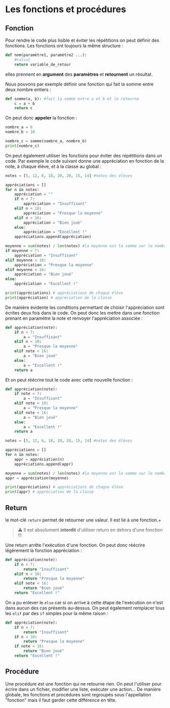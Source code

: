 # Les fonctions et procédures


## Fonction

Pour rendre le code plus lisible et éviter les répétitions on peut définir des fonctions.
Les fonctions ont toujours la même structure :
```python
def nom(paramètre1, paramètre2 ...):
	#calcul
	return variable_de_retour
```
elles prennent en **argument** des **paramètres** et **retournent** un résultat.

Nous pouvons par exemple définir une fonction qui fait la somme entre deux nombre entiers :
```python
def somme(a, b): #fait la somme entre a et b et le retourne
	c = a + b
	return c
```
On peut donc **appeler** la fonction :

```python
nombre_a = 8
nombre_b = 10

nombre_c = somme(nombre_a, nombre_b)
print(nombre_c)
```

On peut également utiliser les fonctions pour éviter des répétitions dans un code. Par exemple le code suivant donne une appréciation en fonction de la note, à chaque élève, et à la classe au global :
```python
notes = [5, 12, 6, 18, 20, 20, 15, 14] #notes des élèves

appréciations = []
for n in notes:
	appréciation = ""
	if n < 7:
		appréciation = "Insuffisant"
	elif n < 10:
		appréciation = "Presque la moyenne"
	elif n < 16:
		appréciation = "Bien joué"
	else:
		appréciation = "Excellent !"
	appréciations.append(appréciation)

moyenne = sum(notes) / len(notes) #la moyenne est la somme sur le nombre de notes
if moyenne < 7:
	appréciation = "Insuffisant"
elif moyenne < 10:
	appréciation = "Presque la moyenne"
elif moyenne < 16:
	appréciation = "Bien joué"
else:
	appréciation = "Excellent !"

print(appréciations) # appréciations de chaque élève
print(appréciation) # appréciation de la classe
```
De manière évidente les conditions permettant de choisir l'appréciation sont écrites deux fois dans le code. On peut donc les mettre dans une fonction prenant en paramètre la note et renvoyer l'appréciation associée :
```python
def appréciation(note):
	if n < 7:
		a = "Insuffisant"
	elif n < 10:
		a = "Presque la moyenne"
	elif note < 16:
		a = "Bien joué"
	else:
		a = "Excellent !"
	return a
```

Et on peut réécrire tout le code avec cette nouvelle fonction :
```python
def appréciation(note):
	if note < 7:
		a = "Insuffisant"
	elif note < 10:
		a = "Presque la moyenne"
	elif note < 16:
		a = "Bien joué"
	else:
		a = "Excellent !"
	return a

notes = [5, 12, 6, 18, 20, 20, 15, 14] #notes des élèves

appréciations = []
for n in notes:
	appr = appréciation(n)
	appréciations.append(appr)

moyenne = sum(notes) / len(notes) #la moyenne est la somme sur le nombre de notes
appr = appréciation(moyenne)

print(appréciations) # appréciations de chaque élève
print(appr) # appréciation de la classe
```

## Return
le mot-clé `return` permet de retourner une valeur. Il est lié à une fonction.+

> ⚠ Il est absolument **interdit** d'utiliser return en dehors d'une fonction !!!

Une return arrête l'exécution d'une fonction.
On peut donc réécrire légèrement la fonction appréciation :
```python
def appréciation(note):
	if n < 7:
		return "Insuffisant"
	elif n < 10:
		return "Presque la moyenne"
	elif note < 16:
		return "Bien joué"
	return "Excellent !"
```

On a pu enlever le `else` car si on arrive à cette étape de l'exécution on n'est dans aucun des cas présents au-dessus.
On peut également remplacer tous les `elif` par des `if` simples pour la même raison :
```python
def appréciation(note):
	if n < 7:
		return "Insuffisant"
	if n < 10:
		return "Presque la moyenne"
	if note < 16:
		return "Bien joué"
	return "Excellent !"
```

## Procédure

Une procédure est une fonction qui ne retourne rien. On peut l'utiliser pour écrire dans un fichier, modifier une liste, exécuter une action...
De manière globale, les fonctions et procédures sont regroupés sous l'appellation "fonction" mais il faut garder cette différence en tête.
